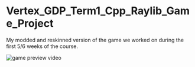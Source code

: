 # Vertex_GDP_Term1_Cpp_Raylib_Game_Project
My modded and reskinned version of the game we worked on during the first 5/6 weeks of the course.

![game preview video](preview_video.gif)
